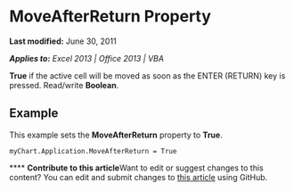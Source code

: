 
# MoveAfterReturn Property

 **Last modified:** June 30, 2011

 _**Applies to:** Excel 2013 | Office 2013 | VBA_

 **True** if the active cell will be moved as soon as the ENTER (RETURN) key is pressed. Read/write **Boolean**.


## Example

This example sets the  **MoveAfterReturn** property to **True**.


```
myChart.Application.MoveAfterReturn = True
```


****   **Contribute to this article**Want to edit or suggest changes to this content? You can edit and submit changes to  [this article](https://github.com/jhershey00/VBA_Excel_Test/OpenXMLCon/articles/82b4bce3-aed6-1b46-2c65-63dde6a30df1.md) using GitHub.

